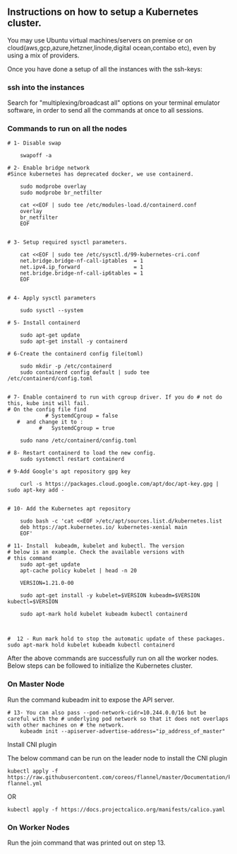 
<br>

##  Instructions on how to setup a Kubernetes cluster.
You may use Ubuntu virtual machines/servers on premise or on cloud(aws,gcp,azure,hetzner,linode,digital ocean,contabo etc), even by using a mix of providers.

Once you have done a setup of all the instances with the ssh-keys:

### ssh into the instances
Search for "multiplexing/broadcast all" options on your terminal emulator software, in order to send all the commands at once to all sessions.

### Commands to run on all the nodes

```
# 1- Disable swap

    swapoff -a

# 2- Enable bridge network
#Since kubernetes has deprecated docker, we use containerd.

    sudo modprobe overlay
    sudo modprobe br_netfilter

    cat <<EOF | sudo tee /etc/modules-load.d/containerd.conf
    overlay
    br_netfilter
    EOF


# 3- Setup required sysctl parameters.

    cat <<EOF | sudo tee /etc/sysctl.d/99-kubernetes-cri.conf
    net.bridge.bridge-nf-call-iptables  = 1
    net.ipv4.ip_forward                 = 1
    net.bridge.bridge-nf-call-ip6tables = 1
    EOF


# 4- Apply sysctl parameters

    sudo sysctl --system

# 5- Install containerd

    sudo apt-get update 
    sudo apt-get install -y containerd

# 6-Create the containerd config file(toml)

    sudo mkdir -p /etc/containerd
    sudo containerd config default | sudo tee /etc/containerd/config.toml


# 7- Enable containerd to run with cgroup driver. If you do # not do this, kube init will fail.  
# On the config file find
            # SystemdCgroup = false
   #  and change it to :
          #   SystemdCgroup = true
              
    sudo nano /etc/containerd/config.toml

# 8- Restart containerd to load the new config.
    sudo systemctl restart containerd

# 9-Add Google's apt repository gpg key

    curl -s https://packages.cloud.google.com/apt/doc/apt-key.gpg | sudo apt-key add -


# 10- Add the Kubernetes apt repository

    sudo bash -c 'cat <<EOF >/etc/apt/sources.list.d/kubernetes.list
    deb https://apt.kubernetes.io/ kubernetes-xenial main
    EOF'

# 11- Install  kubeadm, kubelet and kubectl. The version 
# below is an example. Check the available versions with 
# this command
    sudo apt-get update
    apt-cache policy kubelet | head -n 20 

    VERSION=1.21.0-00
    
    sudo apt-get install -y kubelet=$VERSION kubeadm=$VERSION kubectl=$VERSION
    
    sudo apt-mark hold kubelet kubeadm kubectl containerd



#  12 - Run mark hold to stop the automatic update of these packages.
sudo apt-mark hold kubelet kubeadm kubectl containerd

```

After the above commands are successfully run on all the worker nodes. Below steps can be followed to initialize the Kubernetes cluster.


### On Master Node

Run the command kubeadm init to expose the API server. 

```
# 13- You can also pass --pod-network-cidr=10.244.0.0/16 but be careful with the # underlying pod network so that it does not overlaps with other machines on # the network.
    kubeadm init --apiserver-advertise-address="ip_address_of_master" 

```
Install CNI plugin

The below command can be run on the leader node to install the CNI plugin

```
kubectl apply -f https://raw.githubusercontent.com/coreos/flannel/master/Documentation/kube-flannel.yml
```

OR

```
kubectl apply -f https://docs.projectcalico.org/manifests/calico.yaml
```


### On Worker Nodes

Run the join command that was printed out on step 13.